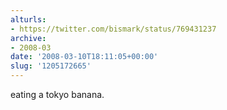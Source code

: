 ```yaml
---
alturls:
- https://twitter.com/bismark/status/769431237
archive:
- 2008-03
date: '2008-03-10T18:11:05+00:00'
slug: '1205172665'
---
```


eating a tokyo banana.

